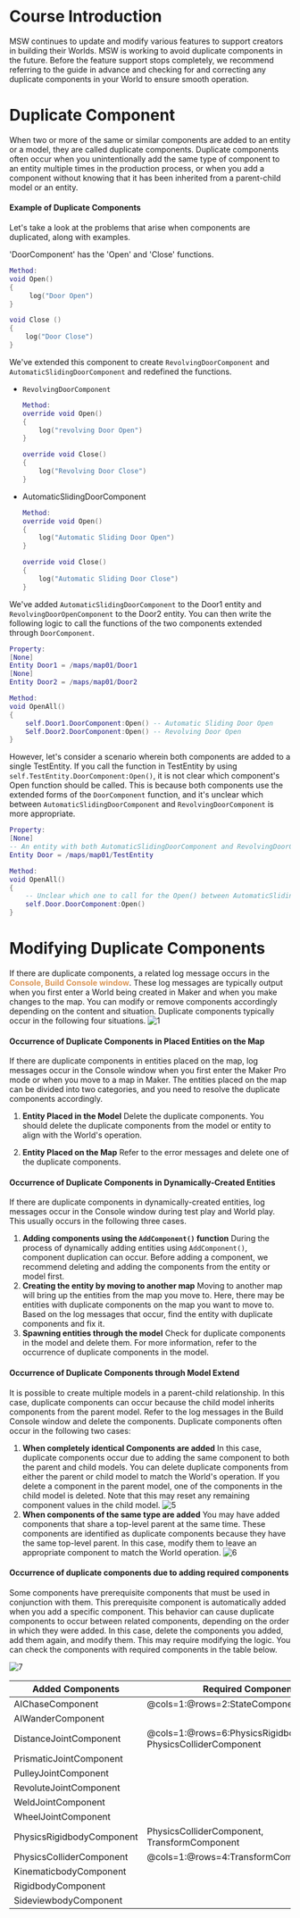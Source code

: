 # Course Introduction
MSW continues to update and modify various features to support creators in building their Worlds. MSW is working to avoid duplicate components in the future.
Before the feature support stops completely, we recommend referring to the guide in advance and checking for and correcting any duplicate components in your World to ensure smooth operation.
# Duplicate Component
When two or more of the same or similar components are added to an entity or a model, they are called duplicate components. Duplicate components often occur when you unintentionally add the same type of component to an entity multiple times in the production process, or when you add a component without knowing that it has been inherited from a parent-child model or an entity. 

#### Example of Duplicate Components
Let's take a look at the problems that arise when components are duplicated, along with examples.

'DoorComponent' has the 'Open' and 'Close' functions. 

```lua
Method:
void Open()
{
     log("Door Open")
}

void Close ()
{
    log("Door Close")
}
```

We've extended this component to create `RevolvingDoorComponent` and `AutomaticSlidingDoorComponent` and redefined the functions.
* `RevolvingDoorComponent`

    ```lua
    Method:
    override void Open()
    {
        log("revolving Door Open")
    }
    
    override void Close()
    {
        log("Revolving Door Close")
    }
    ```

* AutomaticSlidingDoorComponent
    ```lua
    Method:
    override void Open()
    {
        log("Automatic Sliding Door Open")
    }
    
    override void Close()
    {
        log("Automatic Sliding Door Close")
    }
    ```
We've added `AutomaticSlidingDoorComponent` to the Door1 entity and `RevolvingDoorOpenComponent` to the Door2 entity. You can then write the following logic to call the functions of the two components extended through `DoorComponent`. 

```lua
Property:
[None]
Entity Door1 = /maps/map01/Door1
[None]
Entity Door2 = /maps/map01/Door2

Method:
void OpenAll()
{
    self.Door1.DoorComponent:Open() -- Automatic Sliding Door Open
    Self.Door2.DoorComponent:Open() -- Revolving Door Open
}
```
    
However, let's consider a scenario wherein both components are added to a single TestEntity. If you call the function in TestEntity by using `self.TestEntity.DoorComponent:Open()`, it is not clear which component's Open function should be called. This is because both components use the extended forms of the `DoorComponent` function, and it's unclear which between `AutomaticSlidingDoorComponent` and `RevolvingDoorComponent` is more appropriate.
    
```lua
Property:
[None]
-- An entity with both AutomaticSlidingDoorComponent and RevolvingDoorComponent
Entity Door = /maps/map01/TestEntity

Method:
void OpenAll()
{
    -- Unclear which one to call for the Open() between AutomaticSlidingDoorComponent and RevolvingDoorComponent.
    self.Door.DoorComponent:Open() 
}
```
    
# Modifying Duplicate Components
If there are duplicate components, a related log message occurs in the <span style="color: #dc9656">**Console, Build Console window**</span>. These log messages are typically output when you first enter a World being created in Maker and when you make changes to the map. You can modify or remove components accordingly depending on the content and situation. Duplicate components typically occur in the following four situations. 
![1](https://mod-file.dn.nexoncdn.co.kr/bbs/16844893719830c8cccd36923447fac8f6fc1cb46a27c.png "1")
#### Occurrence of Duplicate Components in Placed Entities on the Map
If there are duplicate components in entities placed on the map, log messages occur in the Console window when you first enter the Maker Pro mode or when you move to a map in Maker. The entities placed on the map can be divided into two categories, and you need to resolve the duplicate components accordingly.
1. **Entity Placed in the Model**
Delete the duplicate components. You should delete the duplicate components from the model or entity to align with the World's operation.

2. **Entity Placed on the Map**
Refer to the error messages and delete one of the duplicate components.

#### Occurrence of Duplicate Components in Dynamically-Created Entities
If there are duplicate components in dynamically-created entities, log messages occur in the Console window during test play and World play. This usually occurs in the following three cases. 
1. **Adding components using the `AddComponent()` function**
    During the process of dynamically adding entities using `AddComponent()`, component duplication can occur. Before adding a component, we recommend deleting and adding the components from the entity or model first.
2. **Creating the entity by moving to another map**
    Moving to another map will bring up the entities from the map you move to. Here, there may be entities with duplicate components on the map you want to move to. Based on the log messages that occur, find the entity with duplicate components and fix it.
3. **Spawning entities through the model**
    Check for duplicate components in the model and delete them. For more information, refer to the occurrence of duplicate components in the model.

#### Occurrence of Duplicate Components through Model Extend
It is possible to create multiple models in a parent-child relationship. In this case, duplicate components can occur because the child model inherits components from the parent model. Refer to the log messages in the Build Console window and delete the components. Duplicate components often occur in the following two cases:
1. **When completely identical Components are added**
In this case, duplicate components occur due to adding the same component to both the parent and child models. You can delete duplicate components from either the parent or child model to match the World's operation.
If you delete a component in the parent model, one of the components in the child model is deleted. Note that this may reset any remaining component values in the child model.
![5](https://mod-file.dn.nexoncdn.co.kr/bbs/1684565806299564f6ae6ea59402eb33cfbb57fa921cc.png{"width":"740px"} "5")
2. **When components of the same type are added**
You may have added components that share a top-level parent at the same time. These components are identified as duplicate components because they have the same top-level parent. In this case, modify them to leave an appropriate component to match the World operation. 
![6](https://mod-file.dn.nexoncdn.co.kr/bbs/1684566220223902fa85801c94710a3b3d029922da031.png{"width":"740px"} "6")

#### Occurrence of duplicate components due to adding required components
Some components have prerequisite components that must be used in conjunction with them. This prerequisite component is automatically added when you add a specific component. This behavior can cause duplicate components to occur between related components, depending on the order in which they were added. In this case, delete the components you added, add them again, and modify them. This may require modifying the logic. You can check the components with required components in the table below.

![7](https://mod-file.dn.nexoncdn.co.kr/bbs/1690333286437d3f1d73f2865486587ca983f6f6fee13.png)

| Added Components | Required Components |
| --- | --- |
| AIChaseComponent |@cols=1:@rows=2:StateComponent |
| AIWanderComponent | 
| DistanceJointComponent | @cols=1:@rows=6:PhysicsRigidbodyComponent, PhysicsColliderComponent |
| PrismaticJointComponent |  
| PulleyJointComponent |  
| RevoluteJointComponent |  
| WeldJointComponent |  
| WheelJointComponent |  
|PhysicsRigidbodyComponent  | PhysicsColliderComponent, TransformComponent |
| PhysicsColliderComponent | @cols=1:@rows=4:TransformComponent |
| KinematicbodyComponent |  
|  RigidbodyComponent|  
| SideviewbodyComponent |  